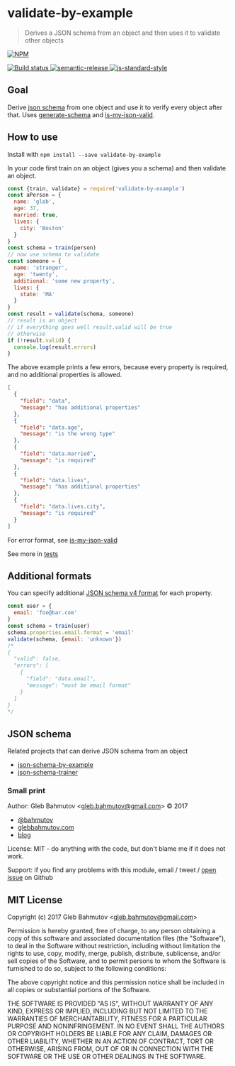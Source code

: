 # validate-by-example

> Derives a JSON schema from an object and then uses it to validate other objects

[![NPM][npm-icon] ][npm-url]

[![Build status][ci-image] ][ci-url]
[![semantic-release][semantic-image] ][semantic-url]
[![js-standard-style][standard-image]][standard-url]

## Goal

Derive [json schema][json-schema] from one object and use it to verify every
object after that. Uses [generate-schema][generate-schema] and
[is-my-json-valid][is-my-json-valid].

[json-schema]: http://json-schema.org/
[generate-schema]: https://github.com/nijikokun/generate-schema
[is-my-json-valid]: https://github.com/mafintosh/is-my-json-valid

## How to use

Install with `npm install --save validate-by-example`

In your code first train on an object (gives you a schema) and then validate
an object.

```js
const {train, validate} = require('validate-by-example')
const aPerson = {
  name: 'gleb',
  age: 37,
  married: true,
  lives: {
    city: 'Boston'
  }
}
const schema = train(person)
// now use schema to validate
const someone = {
  name: 'stranger',
  age: 'twenty',
  additional: 'some new property',
  lives: {
    state: 'MA'
  }
}
const result = validate(schema, someone)
// result is an object
// if everything goes well result.valid will be true
// otherwise
if (!result.valid) {
  console.log(result.errors)
}
```

The above example prints a few errors, because every property is required,
and no additional properties is allowed.

```json
[
  {
    "field": "data",
    "message": "has additional properties"
  },
  {
    "field": "data.age",
    "message": "is the wrong type"
  },
  {
    "field": "data.married",
    "message": "is required"
  },
  {
    "field": "data.lives",
    "message": "has additional properties"
  },
  {
    "field": "data.lives.city",
    "message": "is required"
  }
]
```

For error format, see
[is-my-json-valid](https://github.com/mafintosh/is-my-json-valid#error-messages)

See more in [tests](src/validate-by-example-spec.js)

## Additional formats

You can specify additional [JSON schema v4 format][formats] for each property.

```js
const user = {
  email: 'foo@bar.com'
}
const schema = train(user)
schema.properties.email.format = 'email'
validate(schema, {email: 'unknown'})
/*
{
  "valid": false,
  "errors": [
    {
      "field": "data.email",
      "message": "must be email format"
    }
  ]
}
*/
```

[formats]: http://json-schema.org/latest/json-schema-validation.html#rfc.section.7.3

## JSON schema

Related projects that can derive JSON schema from an object

* [json-schema-by-example](https://github.com/japsu/json-schema-by-example)
* [json-schema-trainer](https://github.com/davisml/json-schema-trainer)

### Small print

Author: Gleb Bahmutov &lt;gleb.bahmutov@gmail.com&gt; &copy; 2017

* [@bahmutov](https://twitter.com/bahmutov)
* [glebbahmutov.com](http://glebbahmutov.com)
* [blog](http://glebbahmutov.com/blog)

License: MIT - do anything with the code, but don't blame me if it does not work.

Support: if you find any problems with this module, email / tweet /
[open issue](https://github.com/bahmutov/validate-by-example/issues) on Github

## MIT License

Copyright (c) 2017 Gleb Bahmutov &lt;gleb.bahmutov@gmail.com&gt;

Permission is hereby granted, free of charge, to any person
obtaining a copy of this software and associated documentation
files (the "Software"), to deal in the Software without
restriction, including without limitation the rights to use,
copy, modify, merge, publish, distribute, sublicense, and/or sell
copies of the Software, and to permit persons to whom the
Software is furnished to do so, subject to the following
conditions:

The above copyright notice and this permission notice shall be
included in all copies or substantial portions of the Software.

THE SOFTWARE IS PROVIDED "AS IS", WITHOUT WARRANTY OF ANY KIND,
EXPRESS OR IMPLIED, INCLUDING BUT NOT LIMITED TO THE WARRANTIES
OF MERCHANTABILITY, FITNESS FOR A PARTICULAR PURPOSE AND
NONINFRINGEMENT. IN NO EVENT SHALL THE AUTHORS OR COPYRIGHT
HOLDERS BE LIABLE FOR ANY CLAIM, DAMAGES OR OTHER LIABILITY,
WHETHER IN AN ACTION OF CONTRACT, TORT OR OTHERWISE, ARISING
FROM, OUT OF OR IN CONNECTION WITH THE SOFTWARE OR THE USE OR
OTHER DEALINGS IN THE SOFTWARE.

[npm-icon]: https://nodei.co/npm/validate-by-example.svg?downloads=true
[npm-url]: https://npmjs.org/package/validate-by-example
[ci-image]: https://travis-ci.org/bahmutov/validate-by-example.svg?branch=master
[ci-url]: https://travis-ci.org/bahmutov/validate-by-example
[semantic-image]: https://img.shields.io/badge/%20%20%F0%9F%93%A6%F0%9F%9A%80-semantic--release-e10079.svg
[semantic-url]: https://github.com/semantic-release/semantic-release
[standard-image]: https://img.shields.io/badge/code%20style-standard-brightgreen.svg
[standard-url]: http://standardjs.com/
